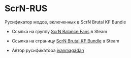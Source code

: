 # ScrN-RUS
Русификатор модов, включенных в ScrN Brutal KF Bundle

* Ссылка на группу [ScrN Balance Fans](https://steamcommunity.com/groups/ScrNBalance) в Steam

* Ссылка на страницу [ScrN Brutal KF Bundle](https://steamcommunity.com/groups/ScrNBalance/discussions/2/483368526570475472/) в Steam

* Автор русификатора [ivanmagadan](https://steamcommunity.com/id/ivanmagadan/)
